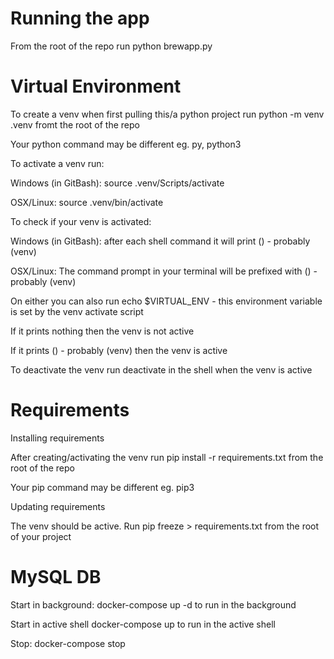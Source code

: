 # Running the app
From the root of the repo run python brewapp.py

# Virtual Environment
To create a venv when first pulling this/a python project run python -m venv .venv fromt the root of the repo

Your python command may be different eg. py, python3

To activate a venv run:

Windows (in GitBash): source .venv/Scripts/activate

OSX/Linux: source .venv/bin/activate

To check if your venv is activated:

Windows (in GitBash): after each shell command it will print (<name of venv>) - probably (venv)

OSX/Linux: The command prompt in your terminal will be prefixed with (<name of venv>) - probably (venv)

On either you can also run echo $VIRTUAL_ENV - this environment variable is set by the venv activate script

If it prints nothing then the venv is not active

If it prints (<name of venv>) - probably (venv) then the venv is active

To deactivate the venv run deactivate in the shell when the venv is active

# Requirements
Installing requirements

After creating/activating the venv run pip install -r requirements.txt from the root of the repo

Your pip command may be different eg. pip3

Updating requirements

The venv should be active. Run pip freeze > requirements.txt from the root of your project

# MySQL DB

Start in background: docker-compose up -d to run in the background

Start in active shell docker-compose up to run in the active shell

Stop: docker-compose stop
